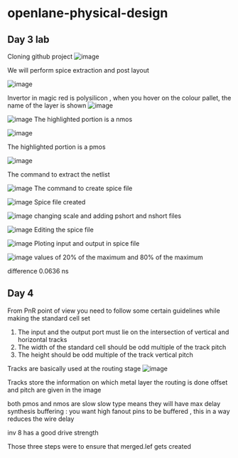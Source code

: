 # openlane-physical-design

## Day 3 lab

Cloning github project
![image](https://user-images.githubusercontent.com/71206467/183241804-624b4299-879f-408b-b751-c098200a4c5d.png)

We will perform spice extraction and post layout

![image](https://user-images.githubusercontent.com/71206467/183242463-1662e1fe-38f4-4d84-9e82-b70ff34bd9b3.png)

Invertor in magic
red is polysilicon , when you hover on the colour pallet, the name of the layer is shown
![image](https://user-images.githubusercontent.com/71206467/183249401-3e38ffee-6bcf-4501-97de-a84d9a8aebb2.png)

![image](https://user-images.githubusercontent.com/71206467/183251300-fb521adc-9b0f-4247-8cfc-c0ef8d88f965.png)
The highlighted portion is a nmos

![image](https://user-images.githubusercontent.com/71206467/183251338-39d52bb5-2f98-4b5a-aa9c-7d8794e485bf.png)

The highlighted portion is a pmos

![image](https://user-images.githubusercontent.com/71206467/183259713-52fe96d0-a0b3-43af-b113-8856f75aaa9d.png)

The command to extract the netlist

![image](https://user-images.githubusercontent.com/71206467/183259878-4a74ff6c-8012-4ceb-92d1-7072fc35e89b.png)
The command to create spice file


![image](https://user-images.githubusercontent.com/71206467/183259922-605ae2d6-6eea-44ad-9aed-6d2a0cef36a1.png)
Spice file created

![image](https://user-images.githubusercontent.com/71206467/183261496-414df4ef-767a-49bf-b9f9-76dd9b1e0c02.png)
changing scale and adding pshort and nshort files


![image](https://user-images.githubusercontent.com/71206467/183284514-e39607e1-6898-40be-80d1-3b293a617807.png)
Editing the spice file

![image](https://user-images.githubusercontent.com/71206467/183284669-454a2ae5-b81a-4761-a940-77017c313ac0.png)
Ploting input and output in spice file

![image](https://user-images.githubusercontent.com/71206467/183285079-77b843f5-d740-492a-a2c8-b1439440da27.png)
values of 20% of the maximum and 80% of the maximum

difference 0.0636 ns

## Day 4

From PnR point of view you need to follow some certain guidelines while making the standard cell set
1) The input and the output port must lie on the intersection of vertical and horizontal tracks
2) The width of the standard cell should be odd multiple of the track pitch
3) The height should be odd multiple of the track vertical pitch

Tracks are basically used at the routing stage
![image](https://user-images.githubusercontent.com/71206467/183287038-7c543e77-6de4-42c5-be32-c42a14eb5a94.png)

Tracks store the information on which metal layer the routing is done
offset and pitch are given in the image

both pmos and nmos are slow slow type means they will have max delay
synthesis buffering : you want high fanout pins to be buffered , this in a way reduces the wire delay 

inv 8 has a good drive strength

Those three steps were to ensure that merged.lef gets created
